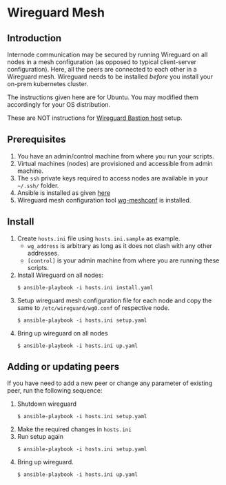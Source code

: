 # Wireguard Mesh

## Introduction
Internode communication may be secured by running Wireguard on all nodes in a mesh configuration (as opposed to typical client-server configuration).  Here, all the peers are connected to each other in a Wireguard mesh.  Wireguard needs to be installed *before* you install your on-prem kubernetes cluster.

The instructions given here are for Ubuntu.  You may modified them accordingly for your OS distribution.

These are NOT instructions for [Wireguard Bastion host](https://docs.mosip.io/1.2.0/deployment/sandbox-deployment/wireguard-bastion) setup.

## Prerequisites
1. You have an admin/control machine from where you run your scripts.
1. Virtual machines (nodes) are provisioned and accessible from admin machine.
1. The `ssh` private keys required to access nodes are available in your `~/.ssh/` folder.
1. Ansible is installed as given [here](https://docs.ansible.com/ansible/latest/installation_guide/intro_installation.html#installing-ansible-on-ubuntu)
1. Wireguard mesh configuration tool [wg-meshconf](https://github.com/k4yt3x/wg-meshconf) is installed.

## Install
1. Create `hosts.ini` file using `hosts.ini.sample` as example.
    * `wg_address` is arbitrary as long as it does not clash with any other addresses.
    * `[control]` is your admin machine from where you are running these scripts.
1. Install Wireguard on all nodes:
    ```
    $ ansible-playbook -i hosts.ini install.yaml
    ```
1. Setup wireguard mesh configuration file for each node and copy the same to `/etc/wireguard/wg0.conf` of respective node.
    ```
    $ ansible-playbook -i hosts.ini setup.yaml
    ```
1. Bring up wireguard on all nodes
    ```
    $ ansible-playbook -i hosts.ini up.yaml
    ```
## Adding or updating peers
If you have need to add a new peer or change any parameter of existing peer, run the following sequence:
1. Shutdown wireguard
    ```
    $ ansible-playbook -i hosts.ini setup.yaml
    ```
1. Make the required changes in `hosts.ini`
1. Run setup again
    ```
    $ ansible-playbook -i hosts.ini setup.yaml
    ```
1. Bring up wireguard.
    ```
    $ ansible-playbook -i hosts.ini up.yaml
    ```
